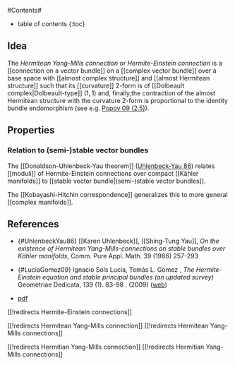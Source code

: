 
#Contents#
* table of contents
{:toc}

## Idea

The _Hermitean Yang-Mills connection_ or _Hermite-Einstein connection_ is a [[connection on a vector bundle]] on a [[complex vector bundle]] over a base space with [[almost complex structure]] and [[almost Hermitean structure]] such that its [[curvature]] 2-form is of [[Dolbeault complex|Dolbeault-type]] $(1,1)$  and, finally,the contraction of the almost Hermitean structure with the curvature 2-form is proportional to the identity bundle endomorphism (see e.g. [Popov 09 (2.5)](http://arxiv.org/abs/0907.0106v2)).

## Properties

### Relation to (semi-)stable vector bundles

The [[Donaldson-Uhlenbeck-Yau theorem]] ([Uhlenbeck-Yau 86](UhlenbeckYau86)) relates [[moduli]] of Hermite-Einstein connections over compact [[Kähler manifolds]] to [[stable vector bundle|(semi-)stable vector bundles]].

The [[Kobayashi-Hitchin correspondence]] generalizes this to more general [[complex manifolds]].

## References

* {#UhlenbeckYau86} [[Karen Uhlenbeck]], [[Shing-Tung Yau]], _On the existence of Hermitean Yang-Mills-connections on stable bundles over Kähler manifolds_, Comm. Pure Appl. Math. 39 (1986)  257-293


* {#LuciaGomez09} Ignacio Sols Lucía, Tomás L. Gómez , _The Hermite-Einstein equation and stable principal bundles (an updated survey)_ Geometriae Dedicata, 139 (1). 83-98 . (2009) ([web](eprints.ucm.es/20127/)) 
 

* [pdf](http://www.math.mcgill.ca/bsmith/Notes.pdf)

[[!redirects Hermite-Einstein connections]]

[[!redirects Hermitean Yang-Mills connection]]
[[!redirects Hermitean Yang-Mills connections]]

[[!redirects Hermitian Yang-Mills connection]]
[[!redirects Hermitian Yang-Mills connections]]